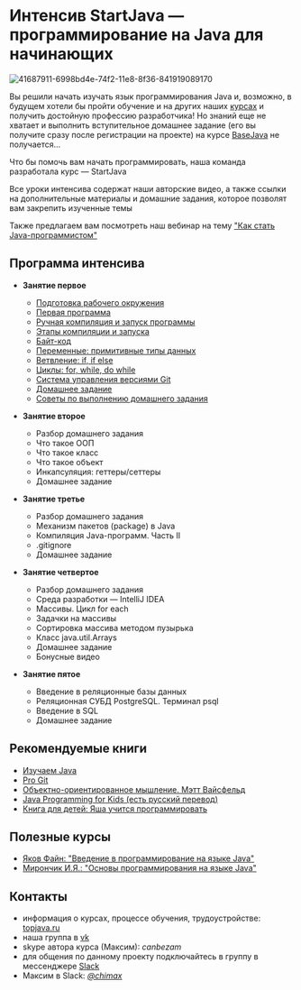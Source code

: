 # Интенсив StartJava — программирование на Java для начинающих

![41687911-6998bd4e-74f2-11e8-8f36-841919089170](https://user-images.githubusercontent.com/29703461/44985570-739f4c00-af89-11e8-9c9f-bfd22ffeecb5.jpg)

Вы решили начать изучать язык программирования Java и, возможно, в будущем хотели бы пройти обучение и на других наших [курсах](https://topjava.ru/) и получить достойную профессию разработчика!
Но знаний еще не хватает и выполнить вступительное домашнее задание (его вы получите сразу после регистрации на проекте) на курсе [BaseJava](https://topjava.ru/basejava) не получается...

Что бы помочь вам начать программировать, наша команда разработала курс — StartJava

Все уроки интенсива содержат наши авторские видео, а также ссылки на дополнительные материалы и домашние задания, которое позволят вам закрепить изученные темы

Также предлагаем вам посмотреть наш вебинар на тему ["Как стать Java-программистом"](https://vk.com/wall-18505771_829)


## Программа интенсива
- **Занятие первое**
  - [Подготовка рабочего окружения](https://github.com/JavaOPs/startjava/blob/master/lesson%201.md#-1-подготовка-рабочего-окружения)
  - [Первая программа](https://github.com/JavaOPs/startjava/blob/master/lesson%201.md#-2-первая-программа)
  - [Ручная компиляция и запуск программы](https://github.com/JavaOPs/startjava/blob/master/lesson%201.md#-3-ручная-компиляция-и-запуск-программы)
  - [Этапы компиляции и запуска](https://github.com/JavaOPs/startjava/blob/master/lesson%201.md#4-этапы-компиляции-и-запуска)
  - [Байт-код](https://github.com/JavaOPs/startjava/blob/master/lesson%201.md#-5-байт-код)
  - [Переменные: примитивные типы данных](https://github.com/JavaOPs/startjava/blob/master/lesson%201.md#-6-переменные-примитивные-типы-данных)
  - [Ветвление: if, if else](https://github.com/JavaOPs/startjava/blob/master/lesson%201.md#-7-ветвление-if-if-else)
  - [Циклы: for, while, do while](https://github.com/JavaOPs/startjava/blob/master/lesson%201.md#-8-циклы-for-while-do-while)
  - [Система управления версиями Git](https://github.com/JavaOPs/startjava/blob/master/lesson%201.md#-9-система-управления-версиями-git)  
  - [Домашнее задание](https://github.com/JavaOPs/startjava/blob/master/lesson%201.md#-10-домашнее-задание)
  - [Советы по выполнению домашнего задания](https://github.com/JavaOPs/startjava/blob/master/lesson%201.md#11-советы-по-выполнению-домашнего-задания)
  
- **Занятие второе**
  - Разбор домашнего задания
  - Что такое ООП
  - Что такое класс
  - Что такое объект
  - Инкапсуляция: геттеры/сеттеры
  - Домашнее задание
  
- **Занятие третье**
  - Разбор домашнего задания
  - Механизм пакетов (package) в Java
  - Компиляция Java-программ. Часть II
  - .gitignore
  - Домашнее задание
  
- **Занятие четвертое**
  - Разбор домашнего задания
  - Среда разработки — IntelliJ IDEA
  - Массивы. Цикл for each
  - Задачки на массивы
  - Сортировка массива методом пузырька
  - Класс java.util.Arrays
  - Домашнее задание
  - Бонусные видео
  
- **Занятие пятое**
   - Введение в реляционные базы данных
   - Реляционная СУБД PostgreSQL. Терминал psql
   - Введение в SQL
   - Домашнее задание

## Рекомендуемые книги
 - [Изучаем Java](https://www.ozon.ru/context/detail/id/7821666/)
 - [Pro Git](https://git-scm.com/book/ru/v2)
 - [Объектно-ориентированное мышление. Мэтт Вайсфельд](https://www.ozon.ru/context/detail/id/26036833/)
 - [Java Programming for Kids (есть русский перевод)](http://myflex.org/books/java4kids/java4kids.htm)
 - [Книга для детей: Яша учится программировать](https://drive.google.com/file/d/1ukTlzMrFX3Zj8X9TXp6U-mJUH1fOKUED/view?usp=sharing)
 
## Полезные курсы
 - [Яков Файн: "Введение в программирование на языке Java"](https://www.youtube.com/playlist?list=PLkKunJj_bZefB1_hhS68092rbF4HFtKjW)
 - [Мирончик И.Я.: "Основы программирования на языке Java"](https://www.youtube.com/playlist?list=PL4535B9D2F8203AC7)
 
 ## Контакты
 - информация о курсах, процессе обучения, трудоустройстве: [topjava.ru](https://topjava.ru/)
 - наша группа в [vk](https://vk.com/topjavaru)
 - skype автора курса (Максим): *canbezam*
 - для общения по данному проекту подключайтесь в группу в мессенджере [Slack](https://join.slack.com/t/startjava/shared_invite/enQtMjk1ODAxNjgzMjY1LWNlNmY5MzFlMGNjMGYzMDI4MTk3YWM1Zjc3ZDhmZjAwNmE3NzUzYWNiY2ViMjg2NTk3NjBkMGI5NWZmYjhjMjk)
 - Максим в Slack: [*@chimax*](https://startjava.slack.com/messages/@chimax)
